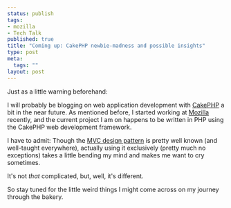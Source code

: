 ```yaml
--- 
status: publish
tags: 
- mozilla
- Tech Talk
published: true
title: "Coming up: CakePHP newbie-madness and possible insights"
type: post
meta: 
  tags: ""
layout: post
---
```

Just as a little warning beforehand:

I will probably be blogging on web application development with <a href="http://www.cakephp.org/">CakePHP</a> a bit in the near future. As mentioned before, I started working at <a href="http://mozilla.com">Mozilla</a> recently, and the current project I am on happens to be written in PHP using the CakePHP web development framework.

I have to admit: Though the <a href="http://en.wikipedia.org/wiki/Model-view-controller">MVC design pattern</a> is pretty well known (and well-taught everywhere), actually using it exclusively (pretty much no exceptions) takes a little bending my mind and makes me want to cry sometimes.

It's not <em>that</em> complicated, but, well, it's different.

So stay tuned for the little weird things I might come across on my journey through the bakery.
